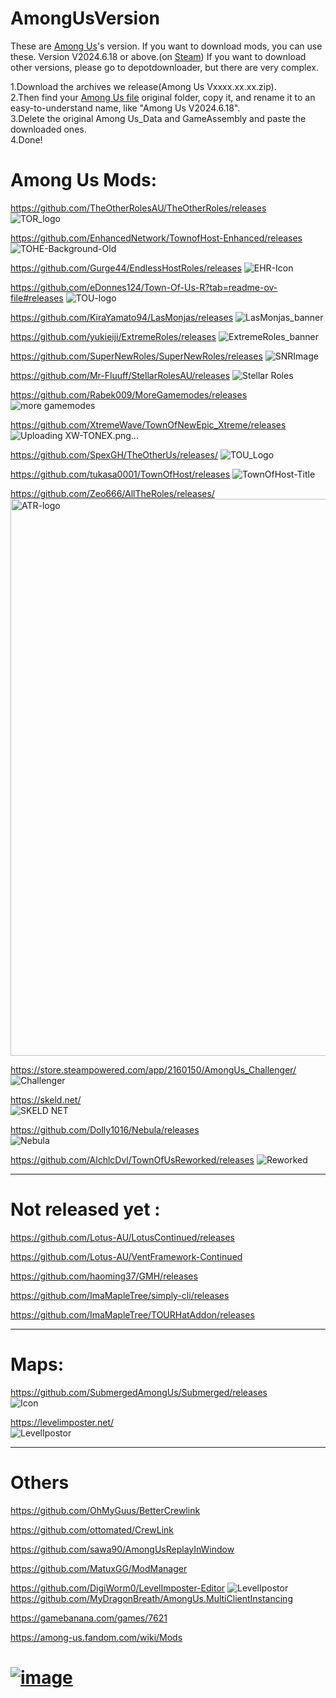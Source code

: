# AmongUsVersion
These are [Among Us](https://store.steampowered.com/app/945360/Among_Us)'s version.
If you want to download mods, you can use these.
Version V2024.6.18 or above.(on [Steam](https://store.steampowered.com/?l=tchinese))
If you want to download other versions, please go to depotdownloader, but there are very complex.

1.Download the archives we release(Among Us Vxxxx.xx.xx.zip).                                                                                                               
2.Then find your [Among Us file](https://github.com/JTPR5722/AmongUsVersion/tree/AmongUs) original folder, copy it, and rename it to an easy-to-understand name, like "Among Us V2024.6.18".                                              
3.Delete the original Among Us_Data and GameAssembly and paste the downloaded ones.                                                                                           
4.Done!

# Among Us Mods:

https://github.com/TheOtherRolesAU/TheOtherRoles/releases       
![TOR_logo](https://github.com/JTPR5722/AmongUsVersion/blob/AmongUsVersion/image/TOR_logo.png)

https://github.com/EnhancedNetwork/TownofHost-Enhanced/releases
![TOHE-Background-Old](https://github.com/JTPR5722/AmongUsVersion/blob/main/image/TOHE-Background-Old.jpg)

https://github.com/Gurge44/EndlessHostRoles/releases
![EHR-Icon](https://github.com/JTPR5722/AmongUsVersion/blob/main/image/EHR-Icon.png)

https://github.com/eDonnes124/Town-Of-Us-R?tab=readme-ov-file#releases
![TOU-logo](https://github.com/JTPR5722/AmongUsVersion/blob/main/image/TOU-logo.png)

https://github.com/KiraYamato94/LasMonjas/releases
![LasMonjas_banner](https://github.com/JTPR5722/AmongUsVersion/blob/main/image/LasMonjas_banner.png)

https://github.com/yukieiji/ExtremeRoles/releases
![ExtremeRoles_banner](https://github.com/JTPR5722/AmongUsVersion/blob/main/image/ExtremeRoles_banner.png)


https://github.com/SuperNewRoles/SuperNewRoles/releases
![SNRImage](https://github.com/JTPR5722/AmongUsVersion/blob/main/image/SNRImage.png)

https://github.com/Mr-Fluuff/StellarRolesAU/releases
![Stellar Roles](https://github.com/JTPR5722/AmongUsVersion/blob/main/image/Stellar%20Roles.png)

https://github.com/Rabek009/MoreGamemodes/releases
![more gamemodes](https://github.com/JTPR5722/AmongUsVersion/blob/main/image/more%20gamemodes.png)

https://github.com/XtremeWave/TownOfNewEpic_Xtreme/releases
![Uploading XW-TONEX.png…](https://github.com/JTPR5722/AmongUsVersion/blob/main/image/XW-TONEX.png)


https://github.com/SpexGH/TheOtherUs/releases/
![TOU_Logo](https://github.com/JTPR5722/AmongUsVersion/blob/main/image/TOU_Logo.png)

https://github.com/tukasa0001/TownOfHost/releases
![TownOfHost-Title](https://github.com/JTPR5722/AmongUsVersion/blob/main/image/TownOfHost-Title.png)

https://github.com/Zeo666/AllTheRoles/releases/
<img width="891" alt="ATR-logo" src="https://github.com/JTPR5722/AmongUsVersion/blob/main/image/ATR-logo.png">

https://store.steampowered.com/app/2160150/AmongUs_Challenger/
![Challenger](https://github.com/JTPR5722/AmongUsVersion/blob/main/image/Challenger.png)

https://skeld.net/                                                                    
![SKELD NET](https://github.com/JTPR5722/AmongUsVersion/blob/main/image/SKELD.NET.png)

https://github.com/Dolly1016/Nebula/releases                        
![Nebula](https://github.com/JTPR5722/AmongUsVersion/blob/main/image/Nebula.png)

https://github.com/AlchlcDvl/TownOfUsReworked/releases
![Reworked](https://github.com/JTPR5722/AmongUsVersion/blob/main/image/Reworked.png)

---------------------------------------------------------------------
# Not released yet :

https://github.com/Lotus-AU/LotusContinued/releases

https://github.com/Lotus-AU/VentFramework-Continued

https://github.com/haoming37/GMH/releases

https://github.com/ImaMapleTree/simply-cli/releases

https://github.com/ImaMapleTree/TOURHatAddon/releases 

---------------------------------------------------------------------
# Maps:

https://github.com/SubmergedAmongUs/Submerged/releases                 
![Icon](https://github.com/JTPR5722/AmongUsVersion/blob/main/image/Icon.png)

https://levelimposter.net/                                           
![LevelIpostor](https://github.com/JTPR5722/AmongUsVersion/blob/main/image/LevelIpostor.png)

--------------------------------------------------------------------- 

# Others

https://github.com/OhMyGuus/BetterCrewlink

https://github.com/ottomated/CrewLink

https://github.com/sawa90/AmongUsReplayInWindow

https://github.com/MatuxGG/ModManager

https://github.com/DigiWorm0/LevelImposter-Editor
![LevelIpostor](https://github.com/JTPR5722/AmongUsVersion/blob/main/image/LevelIpostor.png)
https://github.com/MyDragonBreath/AmongUs.MultiClientInstancing 

https://gamebanana.com/games/7621     

https://among-us.fandom.com/wiki/Mods                                                                                                                                 






# [![image](https://github.com/user-attachments/assets/52d6c345-7adc-480a-80e0-f1c316142353)](https://discord.com/channels/1282658786854699089/1282689574417727508)
